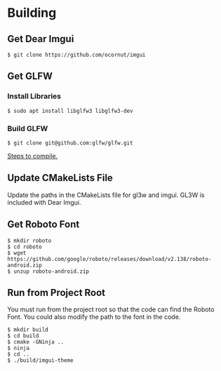 
# Building

## Get Dear Imgui

```shell
$ git clone https://github.com/ocornut/imgui
```

## Get GLFW

### Install Libraries

```shell
$ sudo apt install libglfw3 libglfw3-dev
```

### Build GLFW

```shell
$ git clone git@github.com:glfw/glfw.git
```

[Steps to compile.](http://www.glfw.org/docs/latest/compile.html)

## Update CMakeLists File

Update the paths in the CMakeLists file for gl3w and imgui. GL3W is included with Dear Imgui.

## Get Roboto Font

```shell
$ mkdir roboto
$ cd roboto
$ wget https://github.com/google/roboto/releases/download/v2.138/roboto-android.zip
$ unzup roboto-android.zip
```

## Run from Project Root

You must run from the project root so that the code can find the Roboto Font. You could
also modify the path to the font in the code.

```shell
$ mkdir build
$ cd build
$ cmake -GNinja ..
$ ninja
$ cd ..
$ ./build/imgui-theme
```
